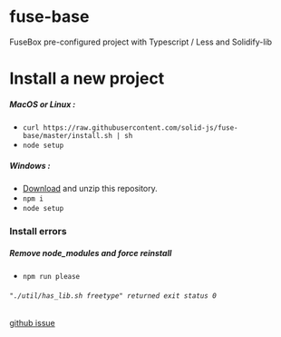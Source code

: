 # fuse-base
FuseBox pre-configured project with Typescript / Less and Solidify-lib


# Install a new project

##### MacOS or Linux :
- `curl https://raw.githubusercontent.com/solid-js/fuse-base/master/install.sh | sh`
- `node setup`

##### Windows :
- [Download](https://github.com/solid-js/fuse-base/archive/master.zip) and unzip this repository.
- `npm i`
- `node setup` 


### Install errors


##### Remove node_modules and force reinstall 

- `npm run please`


###### `"./util/has_lib.sh freetype" returned exit status 0`

[github issue](https://github.com/Automattic/node-canvas/issues/822)

